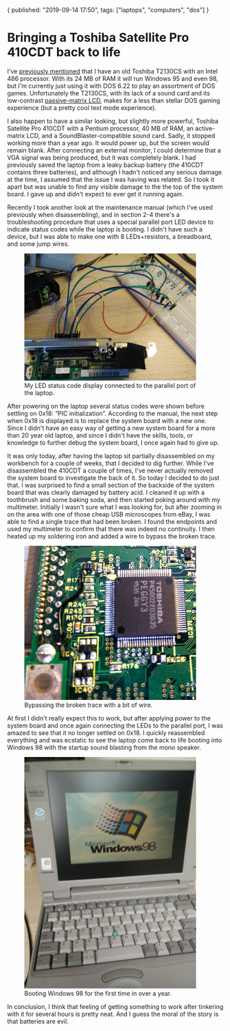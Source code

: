 {
  published: "2019-09-14 17:50",
  tags: ["laptops", "computers", "dos"]
}
# Bringing a Toshiba Satellite Pro 410CDT back to life
I've [previously mentioned](csol-dos.md) that I have an old Toshiba T2130CS with an Intel 486 processor. With its 24 MB of RAM it will run Windows 95 and even 98, but I'm currently just using it with DOS 6.22 to play an assortment of DOS games. Unfortunately the T2130CS, with its lack of a sound card and its low-contrast [passive-matrix LCD](https://en.wikipedia.org/wiki/Liquid-crystal_display#Passive_and_active-matrix), makes for a less than stellar DOS gaming experience  (but a pretty cool text mode experience).

I also happen to have a similar looking, but slightly more powerful, Toshiba Satellite Pro 410CDT with a Pentium processor, 40 MB of RAM, an active-matrix LCD, and a SoundBlaster-compatible sound card. Sadly, it stopped working more than a year ago. It would power up, but the screen would remain blank. After connecting an external monitor, I could determine that a VGA signal was being produced, but it was completely blank. I had previously saved the laptop from a leaky backup battery (the 410CDT contains three batteries), and although I hadn't noticed any serious damage at the time, I assumed that the issue I was having was related. So I took it apart but was unable to find any visible damage to the the top of the system board. I gave up and didn't expect to ever get it running again.

Recently I took another look at the maintenance manual (which I've used previously when disassembling), and in section 2-4 there's a troubleshooting procedure that uses a special parallel port LED device to indicate status codes while the laptop is booting. I didn't have such a device, but I was able to make one with 8 LEDs+resistors, a breadboard, and some jump wires.

<figure>
<img src="../images/410cdt/debug.jpg" width="400" alt="Debugging contraption" />
<figcaption>My LED status code display connected to the parallel port of the laptop.</figcaption>
</figure>

After powering on the laptop several status codes were shown before settling on 0x18: &ldquo;PIC initialization&rdquo;. According to the manual, the next step when 0x18 is displayed is to replace the system board with a new one. Since I didn't have an easy way of getting a new system board for a more than 20 year old laptop, and since I didn't have the skills, tools, or knowledge to further debug the system board, I once again had to give up.

It was only today, after having the laptop sit partially disassembled on my workbench for a couple of weeks, that I decided to dig further. While I've disassembled the 410CDT a couple of times, I've never actually removed the system board to investigate the back of it. So today I decided to do just that. I was surprised to find a small section of the backside of the system board that was clearly damaged by battery acid. I cleaned it up with a toothbrush and some baking soda, and then started poking around with my multimeter. Initially I wasn't sure what I was looking for, but after zooming in on the area with one of those cheap USB microscopes from eBay, I was able to find a single trace that had been broken. I found the endpoints and used my multimeter to confirm that there was indeed no continuity. I then heated up my soldering iron and added a wire to bypass the broken trace.

<figure>
<img src="../images/410cdt/fix.jpg" width="400" alt="Bypassing broken trace" />
<figcaption>Bypassing the broken trace with a bit of wire.</figcaption>
</figure>

At first I didn't really expect this to work, but after applying power to the system board and once again connecting the LEDs to the parallel port, I was amazed to see that it no longer settled on 0x18. I quickly reassembled everything and was ecstatic to see the laptop come back to life booting into Windows 98 with the startup sound blasting from the mono speaker.

<figure>
<img src="../images/410cdt/success.jpg" width="400" alt="Booting Windows 98 once again" />
<figcaption>Booting Windows 98 for the first time in over a year.</figcaption>
</figure>

In conclusion, I think that feeling of getting something to work after tinkering with it for several hours is pretty neat. And I guess the moral of the story is that batteries are evil.
